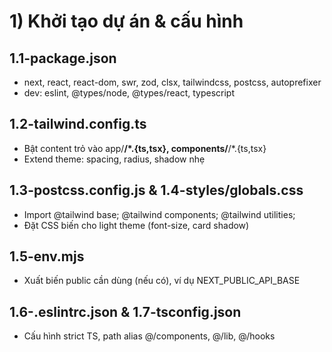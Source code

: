 # 1) Khởi tạo dự án & cấu hình

## 1.1-package.json
- next, react, react-dom, swr, zod, clsx, tailwindcss, postcss, autoprefixer
- dev: eslint, @types/node, @types/react, typescript

## 1.2-tailwind.config.ts
- Bật content trỏ vào app/**/*.{ts,tsx}, components/**/*.{ts,tsx}
- Extend theme: spacing, radius, shadow nhẹ

## 1.3-postcss.config.js & 1.4-styles/globals.css
- Import @tailwind base; @tailwind components; @tailwind utilities;
- Đặt CSS biến cho light theme (font-size, card shadow)

## 1.5-env.mjs
- Xuất biến public cần dùng (nếu có), ví dụ NEXT_PUBLIC_API_BASE

## 1.6-.eslintrc.json & 1.7-tsconfig.json
- Cấu hình strict TS, path alias @/components, @/lib, @/hooks
